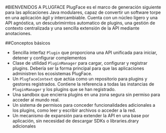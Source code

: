 #BIENVENIDOS A PLUGFACE
PlugFace es el marco de generación siguiente para las aplicaciones Java modulares, capaz de convertir un software torpe en una aplicación ágil y intercambiable. Cuenta con un núcleo ligero y una API agnóstica, un descubrimirntos automatico de plugins, una gestión de contexto centralizada y una sencilla extensión de la API mediante anotaciones.

##Conceptos básicos
* Sencilla interfaz `Plugin` que proporciona una API unificada para iniciar, detener y configurar complementos
* Clase de utilidad `PluginManager` para cargar, configurar y registrar plugins. Debería ser la forma principal para que las aplicaciones administren los ecosistemas PlugFace.
* Un `PlugfaceContext` que actúa como un repositorio para plugins y gestores registrados. Contiene la referencia a todas las instancias de `PluginManager` y los plugins que se han registrado.
* Una sandbox que encierra plugins en una zona segura sin permiso para acceder al mundo real.
* Un sistema de permisos para conceder funcionalidades adicionales a los plugins, como leer y escribir archivos o acceder a la red.
* Un mecanismo de expansión para extender la API en una base por aplicación, sin necesidad de descargar SDKs o libraries.drary adicionales